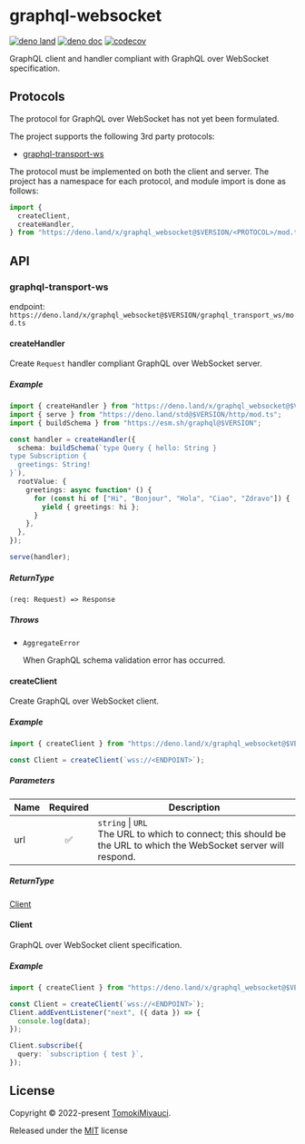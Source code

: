 # graphql-websocket

[![deno land](http://img.shields.io/badge/available%20on-deno.land/x-lightgrey.svg?logo=deno&labelColor=black&color=black)](https://deno.land/x/graphql_websocket)
[![deno doc](https://img.shields.io/badge/deno-doc-black)](https://doc.deno.land/https/deno.land/x/graphql_websocket/mod.ts)
[![codecov](https://codecov.io/gh/TomokiMiyauci/graphql-websocket/branch/main/graph/badge.svg?token=0Dq5iqtnjw)](https://codecov.io/gh/TomokiMiyauci/graphql-websocket)

GraphQL client and handler compliant with GraphQL over WebSocket specification.

## Protocols

The protocol for GraphQL over WebSocket has not yet been formulated.

The project supports the following 3rd party protocols:

- [graphql-transport-ws](https://github.com/enisdenjo/graphql-ws/blob/master/PROTOCOL.md)

The protocol must be implemented on both the client and server. The project has
a namespace for each protocol, and module import is done as follows:

```ts
import {
  createClient,
  createHandler,
} from "https://deno.land/x/graphql_websocket@$VERSION/<PROTOCOL>/mod.ts";
```

## API

### graphql-transport-ws

endpoint:
`https://deno.land/x/graphql_websocket@$VERSION/graphql_transport_ws/mod.ts`

#### createHandler

Create `Request` handler compliant GraphQL over WebSocket server.

##### Example

```ts
import { createHandler } from "https://deno.land/x/graphql_websocket@$VERSION/graphql_transport_ws/mod.ts";
import { serve } from "https://deno.land/std@$VERSION/http/mod.ts";
import { buildSchema } from "https://esm.sh/graphql@$VERSION";

const handler = createHandler({
  schema: buildSchema(`type Query { hello: String }
type Subscription {
  greetings: String!
}`),
  rootValue: {
    greetings: async function* () {
      for (const hi of ["Hi", "Bonjour", "Hola", "Ciao", "Zdravo"]) {
        yield { greetings: hi };
      }
    },
  },
});

serve(handler);
```

##### ReturnType

`(req: Request) => Response`

##### Throws

- `AggregateError`

  When GraphQL schema validation error has occurred.

#### createClient

Create GraphQL over WebSocket client.

##### Example

```ts
import { createClient } from "https://deno.land/x/graphql_websocket@$VERSION/graphql_transport_ws/mod.ts";

const Client = createClient(`wss://<ENDPOINT>`);
```

##### Parameters

| Name |      Required      | Description                                                                                                               |
| ---- | :----------------: | ------------------------------------------------------------------------------------------------------------------------- |
| url  | :white_check_mark: | `string` &#124; `URL`<br> The URL to which to connect; this should be the URL to which the WebSocket server will respond. |

##### ReturnType

[Client](#Client)

#### Client

GraphQL over WebSocket client specification.

##### Example

```ts
import { createClient } from "https://deno.land/x/graphql_websocket@$VERSION/graphql_transport_ws/mod.ts";

const Client = createClient(`wss://<ENDPOINT>`);
Client.addEventListener("next", ({ data }) => {
  console.log(data);
});

Client.subscribe({
  query: `subscription { test }`,
});
```

## License

Copyright © 2022-present [TomokiMiyauci](https://github.com/TomokiMiyauci).

Released under the [MIT](./LICENSE) license
